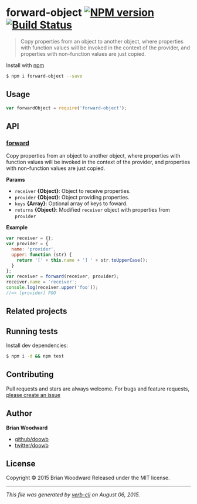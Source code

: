 # forward-object [![NPM version](https://badge.fury.io/js/forward-object.svg)](http://badge.fury.io/js/forward-object)  [![Build Status](https://travis-ci.org/doowb/forward-object.svg)](https://travis-ci.org/doowb/forward-object)

> Copy properties from an object to another object, where properties with function values will be invoked in the context of the provider, and properties with non-function values are just copied.

Install with [npm](https://www.npmjs.com/)

```sh
$ npm i forward-object --save
```

## Usage

```js
var forwardObject = require('forward-object');
```

## API

### [forward](index.js#L38)

Copy properties from an object to another object, where properties with function values will be invoked in the context of the provider, and properties with non-function values are just copied.

**Params**

* `receiver` **{Object}**: Object to receive properties.
* `provider` **{Object}**: Object providing properties.
* `keys` **{Array}**: Optional array of keys to foward.
* `returns` **{Object}**: Modified `receiver` object with properties from `provider`

**Example**

```js
var receiver = {};
var provider = {
  name: 'provider',
  upper: function (str) {
    return '[' + this.name + '] ' + str.toUpperCase();
  }
};
var receiver = forward(receiver, provider);
receiver.name = 'receiver';
console.log(receiver.upper('foo'));
//=> [provider] FOO
```

## Related projects

## Running tests

Install dev dependencies:

```sh
$ npm i -d && npm test
```

## Contributing

Pull requests and stars are always welcome. For bugs and feature requests, [please create an issue](https://github.com/doowb/forward-object/issues/new)

## Author

**Brian Woodward**

+ [github/doowb](https://github.com/doowb)
+ [twitter/doowb](http://twitter.com/doowb)

## License

Copyright © 2015 Brian Woodward
Released under the MIT license.

***

_This file was generated by [verb-cli](https://github.com/assemble/verb-cli) on August 06, 2015._